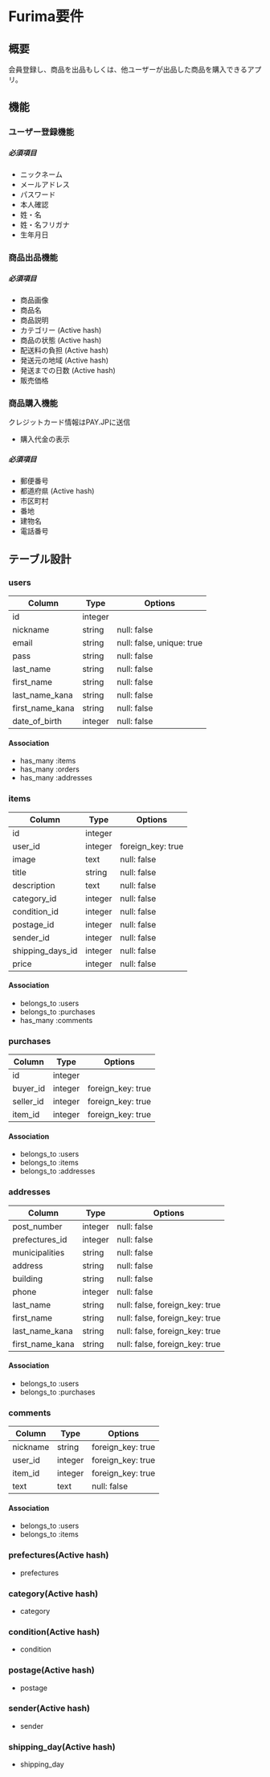 # Furima要件

## 概要
会員登録し、商品を出品もしくは、他ユーザーが出品した商品を購入できるアプリ。

## 機能
### ユーザー登録機能
##### 必須項目
- ニックネーム
- メールアドレス
- パスワード
- 本人確認
- 姓・名
- 姓・名フリガナ
- 生年月日

### 商品出品機能
##### 必須項目
- 商品画像
- 商品名
- 商品説明
- カテゴリー (Active hash)
- 商品の状態 (Active hash)
- 配送料の負担 (Active hash)
- 発送元の地域 (Active hash)
- 発送までの日数 (Active hash)
- 販売価格

### 商品購入機能
クレジットカード情報はPAY.JPに送信
- 購入代金の表示

##### 必須項目
- 郵便番号
- 都道府県 (Active hash)
- 市区町村
- 番地
- 建物名
- 電話番号

## テーブル設計

### users
| Column             | Type    | Options                        |
| ------------------ | ------- | ------------------------------ |
| id                 | integer |                                |
| nickname           | string  | null: false                    |
| email              | string  | null: false, unique: true      |
| pass               | string  | null: false                    |
| last_name          | string  | null: false                    |
| first_name         | string  | null: false                    |
| last_name_kana     | string  | null: false                    |
| first_name_kana    | string  | null: false                    |
| date_of_birth      | integer | null: false                    |

#### Association
- has_many :items
- has_many :orders
- has_many :addresses


### items
| Column             | Type    | Options                        |
| ------------------ | ------- | ------------------------------ |
| id                 | integer |                                |
| user_id            | integer | foreign_key: true              |
| image              | text    | null: false                    |
| title              | string  | null: false                    |
| description        | text    | null: false                    |
| category_id        | integer | null: false                    |
| condition_id       | integer | null: false                    |
| postage_id         | integer | null: false                    |
| sender_id          | integer | null: false                    |
| shipping_days_id   | integer | null: false                    |
| price              | integer | null: false                    |

#### Association
- belongs_to :users
- belongs_to :purchases
- has_many :comments


### purchases
| Column             | Type    | Options                        |
| ------------------ | ------- | ------------------------------ |
| id                 | integer |                                |
| buyer_id           | integer | foreign_key: true              |
| seller_id          | integer | foreign_key: true              |
| item_id            | integer | foreign_key: true              |

#### Association
- belongs_to :users
- belongs_to :items
- belongs_to :addresses


### addresses
| Column             | Type    | Options                        |
| ------------------ | ------- | ------------------------------ |
| post_number        | integer | null: false                    |
| prefectures_id     | integer | null: false                    |
| municipalities     | string  | null: false                    |
| address            | string  | null: false                    |
| building           | string  | null: false                    |
| phone              | integer | null: false                    |
| last_name          | string  | null: false, foreign_key: true |
| first_name         | string  | null: false, foreign_key: true |
| last_name_kana     | string  | null: false, foreign_key: true |
| first_name_kana    | string  | null: false, foreign_key: true |

#### Association
- belongs_to :users
- belongs_to :purchases


### comments
| Column             | Type    | Options                        |
| ------------------ | ------- | ------------------------------ |
| nickname           | string  | foreign_key: true              |
| user_id            | integer | foreign_key: true              |
| item_id            | integer | foreign_key: true              |
| text               | text    | null: false                    |

#### Association
- belongs_to :users
- belongs_to :items

### prefectures(Active hash)
- prefectures

### category(Active hash)
- category

### condition(Active hash)
- condition

### postage(Active hash)
- postage

### sender(Active hash)
- sender

### shipping_day(Active hash)
- shipping_day